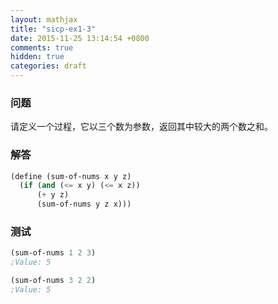 ```yaml
---
layout: mathjax
title: "sicp-ex1-3"
date: 2015-11-25 13:14:54 +0800
comments: true
hidden: true
categories: draft
---
```


### 问题

请定义一个过程，它以三个数为参数，返回其中较大的两个数之和。

### 解答

``` scheme
(define (sum-of-nums x y z)
  (if (and (<= x y) (<= x z))
      (+ y z)
      (sum-of-nums y z x)))
```

### 测试

``` scheme
(sum-of-nums 1 2 3)
;Value: 5

(sum-of-nums 3 2 2)
;Value: 5
```
